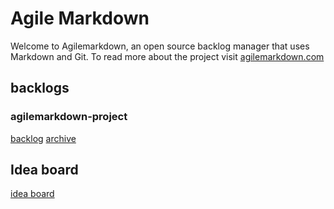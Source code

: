 # Agile Markdown

Welcome to Agilemarkdown, an open source backlog manager that uses Markdown and Git. To read more about the project visit [agilemarkdown.com](http://agilemarkdown.com)

## backlogs

### agilemarkdown-project

[backlog](agilemarkdown-project.md)
[archive](agile-markdown-project/archive.md)

## Idea board

[idea board](ideas.md)
